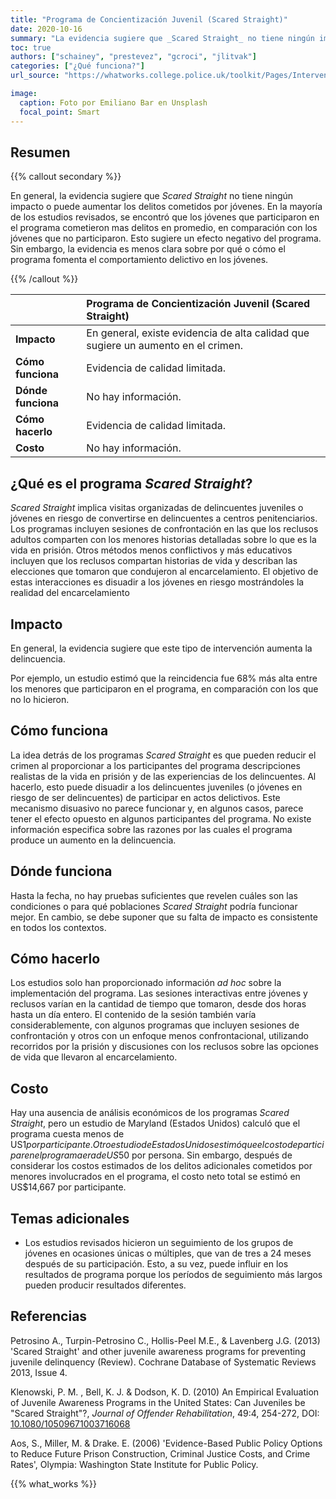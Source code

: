 ```yaml
---
title: "Programa de Concientización Juvenil (Scared Straight)"
date: 2020-10-16
summary: "La evidencia sugiere que _Scared Straight_ no tiene ningún impacto o puede aumentar los delitos cometidos por jóvenes."
toc: true
authors: ["schainey", "prestevez", "gcroci", "jlitvak"]
categories: ["¿Qué funciona?"]
url_source: "https://whatworks.college.police.uk/toolkit/Pages/Intervention.aspx?InterventionID=2"

image:
  caption: Foto por Emiliano Bar en Unsplash
  focal_point: Smart
---
```


## Resumen

{{% callout secondary %}}

En general, la evidencia sugiere que _Scared Straight_ no tiene ningún
impacto o puede aumentar los delitos cometidos por jóvenes. En la
mayoría de los estudios revisados, se encontró que los
jóvenes que participaron en el programa cometieron mas delitos en promedio, en
comparación con los jóvenes que no participaron. Esto sugiere un efecto
negativo del programa. Sin embargo, la evidencia es menos clara sobre
por qué o cómo el programa fomenta el comportamiento delictivo en los
jóvenes.

{{% /callout %}}

|                    | Programa de Concientización Juvenil (Scared Straight) |
|:-------------------|:---------------------------------------------------|
| **Impacto**        | En general, existe evidencia de alta calidad que sugiere un aumento en el crimen. |
| **Cómo funciona**  | Evidencia de calidad limitada.                     |
| **Dónde funciona** | No hay información.                                |
| **Cómo hacerlo**   | Evidencia de calidad limitada.                     |
| **Costo**          | No hay información.                                |


## ¿Qué es el programa _Scared Straight_?

_Scared Straight_ implica visitas organizadas de delincuentes juveniles o
jóvenes en riesgo de convertirse en delincuentes a centros
penitenciarios. Los programas incluyen sesiones de confrontación en las
que los reclusos adultos comparten con los menores historias detalladas sobre lo que es la vida en prisión. Otros métodos menos conflictivos y más
educativos incluyen que los reclusos compartan historias de vida y
describan las elecciones que tomaron que condujeron al encarcelamiento.
El objetivo de estas interacciones es disuadir a los jóvenes en riesgo
mostrándoles la realidad del encarcelamiento

## Impacto

En general, la evidencia sugiere que este tipo de intervención aumenta
la delincuencia.

Por ejemplo, un estudio estimó que la reincidencia fue 68% más alta
entre los menores que participaron en el programa, en comparación con
los que no lo hicieron.

## Cómo funciona

La idea detrás de los programas _Scared Straight_ es que pueden reducir el
crimen al proporcionar a los participantes del programa descripciones
realistas de la vida en prisión y de las experiencias de los
delincuentes. Al hacerlo, esto puede disuadir a los delincuentes
juveniles (o jóvenes en riesgo de ser delincuentes) de participar en actos
delictivos. Este mecanismo disuasivo no parece funcionar y, en algunos
casos, parece tener el efecto opuesto en algunos participantes del
programa. No existe información especifica sobre las razones por las
cuales el programa produce un aumento en la delincuencia.

## Dónde funciona

​Hasta la fecha, no hay pruebas suficientes que revelen cuáles son las
condiciones o para qué poblaciones _Scared Straight_ podría funcionar
mejor. En cambio, se debe suponer que su falta de impacto es consistente
en todos los contextos.

## Cómo hacerlo

Los estudios solo han proporcionado información _ad hoc_ sobre la
implementación del programa. Las sesiones interactivas entre jóvenes y
reclusos varían en la cantidad de tiempo que tomaron, desde dos horas
hasta un día entero. El contenido de la sesión también varía
considerablemente, con algunos programas que incluyen sesiones de
confrontación y otros con un enfoque menos confrontacional, utilizando
recorridos por la prisión y discusiones con los reclusos sobre las
opciones de vida que llevaron al encarcelamiento.

## Costo

Hay una ausencia de análisis económicos de los programas _Scared Straight_,
pero un estudio de Maryland (Estados Unidos) calculó que el programa cuesta
menos de US$1 por participante. Otro estudio de Estados Unidos estimó que
el costo de participar en el programa era de US$50 por persona. Sin
embargo, después de considerar los costos estimados de los delitos
adicionales cometidos por menores involucrados en el programa, el costo
neto total se estimó en US$14,667 por participante.

## Temas adicionales

  - Los estudios revisados hicieron un seguimiento de los grupos de
    jóvenes en ocasiones únicas o múltiples, que van de tres a 24 meses
    después de su participación. Esto, a su vez, puede influir en los
    resultados de programa porque los períodos de seguimiento más largos
    pueden producir resultados diferentes.

## Referencias

Petrosino A., Turpin-Petrosino C., Hollis-Peel M.E., & Lavenberg J.G.
(2013) 'Scared Straight' and other juvenile awareness programs for
preventing juvenile delinquency (Review). Cochrane Database of
Systematic Reviews 2013, Issue 4.

Klenowski, P. M. , Bell, K. J. & Dodson, K. D. (2010) An Empirical
Evaluation of Juvenile Awareness Programs in the United States: Can
Juveniles be "Scared Straight"?, _Journal of Offender Rehabilitation_,
49:4, 254-272, DOI: [10.1080/10509671003716068​​](http://dx.doi.org/10.1080/10509671003716068​​)

Aos, S., Miller, M. & Drake. E. (2006) 'Evidence-Based Public Policy
Options to Reduce Future Prison Construction, Criminal Justice Costs,
and Crime Rates', Olympia: Washington State Institute for Public
Policy.

{{% what_works %}}
